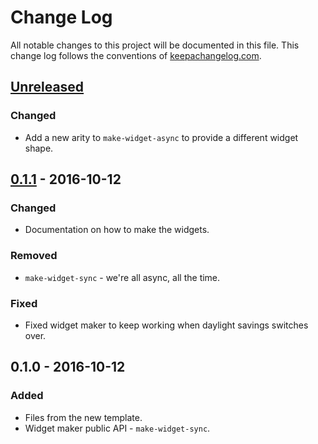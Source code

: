# Change Log
All notable changes to this project will be documented in this file. This change log follows the conventions of [keepachangelog.com](http://keepachangelog.com/).

## [Unreleased]
### Changed
- Add a new arity to `make-widget-async` to provide a different widget shape.

## [0.1.1] - 2016-10-12
### Changed
- Documentation on how to make the widgets.

### Removed
- `make-widget-sync` - we're all async, all the time.

### Fixed
- Fixed widget maker to keep working when daylight savings switches over.

## 0.1.0 - 2016-10-12
### Added
- Files from the new template.
- Widget maker public API - `make-widget-sync`.

[Unreleased]: https://github.com/your-name/nofun-learning/compare/0.1.1...HEAD
[0.1.1]: https://github.com/your-name/nofun-learning/compare/0.1.0...0.1.1
